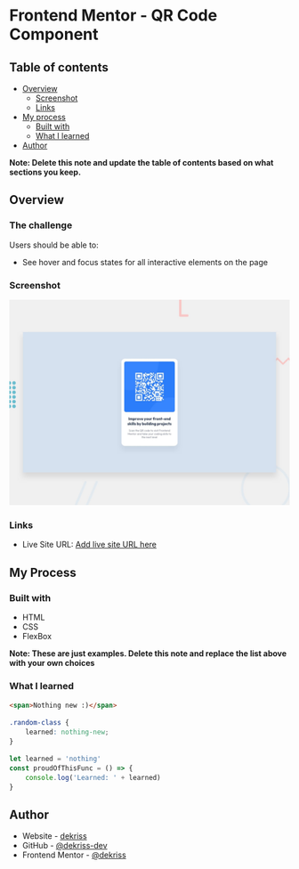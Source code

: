 # Frontend Mentor - QR Code Component

## Table of contents

- [Overview](#overview)
  - [Screenshot](#screenshot)
  - [Links](#links)
- [My process](#my-process)
  - [Built with](#built-with)
  - [What I learned](#what-i-learned)
- [Author](#author)

**Note: Delete this note and update the table of contents based on what sections you keep.**

## Overview

### The challenge

Users should be able to:

- See hover and focus states for all interactive elements on the page

### Screenshot

![](./preview.jpg)

### Links

- Live Site URL: [Add live site URL here](https://article-frontendmentor-eight.vercel.app/)

## My Process

### Built with

- HTML
- CSS
- FlexBox

**Note: These are just examples. Delete this note and replace the list above with your own choices**

### What I learned

```html
<span>Nothing new :)</span>
```

```css
.random-class {
    learned: nothing-new;
}
```

```js
let learned = 'nothing'
const proudOfThisFunc = () => {
    console.log('Learned: ' + learned)
}
```

## Author

- Website - [dekriss](https://dekriss.eu)
- GitHub - [@dekriss-dev](https://github.com/dekriss-dev)
- Frontend Mentor - [@dekriss](https://www.frontendmentor.io/profile/dekriss-dev)
